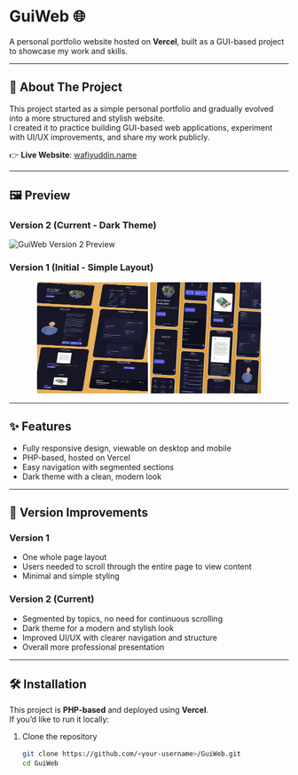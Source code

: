 <a name="readme-top"></a>

# GuiWeb 🌐  

A personal portfolio website hosted on **Vercel**, built as a GUI-based project to showcase my work and skills.  

---

## 🚀 About The Project  

This project started as a simple personal portfolio and gradually evolved into a more structured and stylish website.  
I created it to practice building GUI-based web applications, experiment with UI/UX improvements, and share my work publicly.  

👉 **Live Website**: [wafiyuddin.name](https://wafiyuddin.name)  

---

## 🖼️ Preview  

### Version 2 (Current - Dark Theme)  
![GuiWeb Version 2 Preview](https://via.placeholder.com/1000x500.png?text=Website+Preview+-+Version+2)  

### Version 1 (Initial - Simple Layout)  

<div align="center">
  <img src="https://github.com/WarriorWiras/GuiWeb/blob/main/Version%201/Website-Demo-Images/Desktop_Dark_Mode.png" alt="GuiWeb Version 1 Preview (Desktop)" width="200" height="200"/>
  <img src="https://github.com/WarriorWiras/GuiWeb/blob/main/Version%201/Website-Demo-Images/Mobile_Dark_Mode.png" alt="GuiWeb Version 1 Preview (Mobile)" width="200"/>
</div>

---

## ✨ Features  

- Fully responsive design, viewable on desktop and mobile  
- PHP-based, hosted on Vercel  
- Easy navigation with segmented sections  
- Dark theme with a clean, modern look  

---

## 🔄 Version Improvements  

### Version 1  
- One whole page layout  
- Users needed to scroll through the entire page to view content  
- Minimal and simple styling  

### Version 2 (Current)  
- Segmented by topics, no need for continuous scrolling  
- Dark theme for a modern and stylish look  
- Improved UI/UX with clearer navigation and structure  
- Overall more professional presentation  

---

## 🛠️ Installation  

This project is **PHP-based** and deployed using **Vercel**.  
If you’d like to run it locally:  

1. Clone the repository  
   ```bash
   git clone https://github.com/<your-username>/GuiWeb.git
   cd GuiWeb
